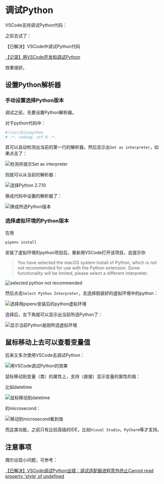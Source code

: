 # 调试Python

VSCode支持调试Python代码：

之前去试了：

【已解决】VSCode中调试Python代码

[【记录】用VSCode开发和调试Python](http://www.crifan.com/use_vscode_develop_debug_python)

效果很好。

## 设置Python解析器

### 手动设置选择Python版本

调试之前，先要设置Python解析器。

对于python代码中：

```python
#!/usr/bin/python
# -*- coding: utf-8 -*-
```

其可以自动检测出当前的第一行的解析器，然后显示出`Set as interpreter`，如果点击了：

![检测并提示Set as interpreter](../../assets/img/detect_show_set_as_interpreter.png)

则就可以从当前的解析器：

![选择Python 2.7.10](../../assets/img/choose_python_2_7_10.png)

换成代码中设置的解析器了：

![换成所选Python版本](../../assets/img/changed_to_selected_python.png)

### 选择虚拟环境的Python版本

在用

```bash
pipenv install
```

安装了虚拟环境的python项目后，重新用VSCode打开该项目，会提示你

> You have selected the macOS system install of Python, which is not not recommended for use with the Python extension. Some functionality will be limited, please select a different interpreter.

![selected python not recommended](../../assets/img/selected_python_not_recommended.png)

然后点击`Select Python Interpreter`，去选择刚装好的虚拟环境中的python：

![选择用pipenv安装后的python虚拟环境](../../assets/img/choose_installed_pipenv_python.png)

选择后，左下角就可以显示出当前所选Python了：

![显示当前Python是刚所选虚拟环境](../../assets/img/showing_python_is_selected_virtualenv.png)

## 鼠标移动上去可以查看变量值

后来又多次使用VSCode去调试Python：

![用VSCode调试Python的效果](../../assets/img/vscode_debug_python_view.png)

鼠标移动到变量（类）的属性上，支持（直接）显示变量的属性的值：

比如datetime

![鼠标移动到datetime](../../assets/img/mouse_move_to_datatime.png)

的microsecond：

![移动到microsecond看到值](../../assets/img/move_to_microsecond_see_value.png)

而这类功能，之前只有比较高级的IDE，比如`Visual Studio`，`PyCharm`等才支持。

## 注意事项

偶尔出现小问题，可参考：

[【已解决】VSCode调试Python出错：调试适配器进程意外终止Cannot read property 'style' of undefined](http://www.crifan.com/vscode_python_debugger_process_stopped_exceptionally_cannot_read_property_style_of_undefined)
